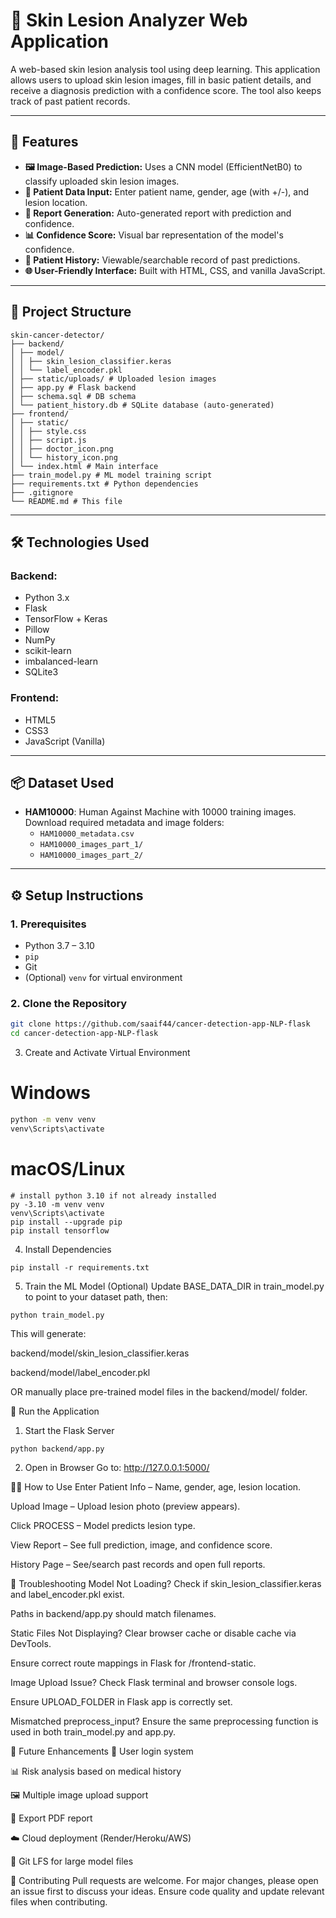 # 🧴 Skin Lesion Analyzer Web Application

A web-based skin lesion analysis tool using deep learning. This application allows users to upload skin lesion images, fill in basic patient details, and receive a diagnosis prediction with a confidence score. The tool also keeps track of past patient records.

---

## 🚀 Features

- **🖼️ Image-Based Prediction:** Uses a CNN model (EfficientNetB0) to classify uploaded skin lesion images.
- **📝 Patient Data Input:** Enter patient name, gender, age (with +/-), and lesion location.
- **📄 Report Generation:** Auto-generated report with prediction and confidence.
- **📊 Confidence Score:** Visual bar representation of the model's confidence.
- **📁 Patient History:** Viewable/searchable record of past predictions.
- **🌐 User-Friendly Interface:** Built with HTML, CSS, and vanilla JavaScript.

---

## 📁 Project Structure
```
skin-cancer-detector/
├── backend/
│ ├── model/
│ │ ├── skin_lesion_classifier.keras
│ │ └── label_encoder.pkl
│ ├── static/uploads/ # Uploaded lesion images
│ ├── app.py # Flask backend
│ ├── schema.sql # DB schema
│ └── patient_history.db # SQLite database (auto-generated)
├── frontend/
│ ├── static/
│ │ ├── style.css
│ │ ├── script.js
│ │ ├── doctor_icon.png
│ │ └── history_icon.png
│ └── index.html # Main interface
├── train_model.py # ML model training script
├── requirements.txt # Python dependencies
├── .gitignore
└── README.md # This file
```

---

## 🛠️ Technologies Used

### Backend:
- Python 3.x
- Flask
- TensorFlow + Keras
- Pillow
- NumPy
- scikit-learn
- imbalanced-learn
- SQLite3

### Frontend:
- HTML5
- CSS3
- JavaScript (Vanilla)

---

## 📦 Dataset Used

- **HAM10000**: Human Against Machine with 10000 training images.  
  Download required metadata and image folders:
  - `HAM10000_metadata.csv`
  - `HAM10000_images_part_1/`
  - `HAM10000_images_part_2/`

---

## ⚙️ Setup Instructions

### 1. Prerequisites
- Python 3.7 – 3.10
- `pip`
- Git
- (Optional) `venv` for virtual environment

### 2. Clone the Repository
```bash
git clone https://github.com/saaif44/cancer-detection-app-NLP-flask
cd cancer-detection-app-NLP-flask
```
3. Create and Activate Virtual Environment
# Windows
```bash
python -m venv venv
venv\Scripts\activate
```
# macOS/Linux
```
# install python 3.10 if not already installed
py -3.10 -m venv venv
venv\Scripts\activate
pip install --upgrade pip
pip install tensorflow

```
4. Install Dependencies
```
pip install -r requirements.txt
```
5. Train the ML Model (Optional)
Update BASE_DATA_DIR in train_model.py to point to your dataset path, then:
```
python train_model.py
```
This will generate:

backend/model/skin_lesion_classifier.keras

backend/model/label_encoder.pkl

OR manually place pre-trained model files in the backend/model/ folder.

🧪 Run the Application
1. Start the Flask Server
```
python backend/app.py
```
2. Open in Browser
Go to: http://127.0.0.1:5000/

🧑‍⚕️ How to Use
Enter Patient Info – Name, gender, age, lesion location.

Upload Image – Upload lesion photo (preview appears).

Click PROCESS – Model predicts lesion type.

View Report – See full prediction, image, and confidence score.

History Page – See/search past records and open full reports.

🧯 Troubleshooting
Model Not Loading?
Check if skin_lesion_classifier.keras and label_encoder.pkl exist.

Paths in backend/app.py should match filenames.

Static Files Not Displaying?
Clear browser cache or disable cache via DevTools.

Ensure correct route mappings in Flask for /frontend-static.

Image Upload Issue?
Check Flask terminal and browser console logs.

Ensure UPLOAD_FOLDER in Flask app is correctly set.

Mismatched preprocess_input?
Ensure the same preprocessing function is used in both train_model.py and app.py.

🌱 Future Enhancements
🔐 User login system

📊 Risk analysis based on medical history

🖼️ Multiple image upload support

🧾 Export PDF report

☁️ Cloud deployment (Render/Heroku/AWS)

📁 Git LFS for large model files

🤝 Contributing
Pull requests are welcome. For major changes, please open an issue first to discuss your ideas. Ensure code quality and update relevant files when contributing.
